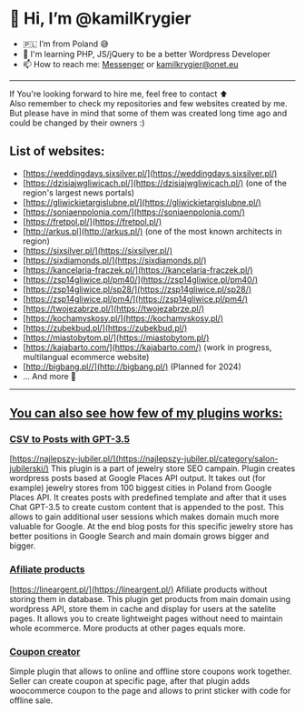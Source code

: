# 👋 Hi, I’m @kamilKrygier
- 🇵🇱 I’m from Poland 😅
- 🥳 I'm learning PHP, JS/jQuery to be a better Wordpress Developer
- 📫 How to reach me: [Messenger](https://m.me/kamil.krygier.12327) or [kamilkrygier@onet.eu](mailto:kamilkrygier@onet.eu)

---

If You're looking forward to hire me, feel free to contact ⬆ <br>
Also remember to check my repositories and few websites created by me. <br>
But please have in mind that some of them was created long time ago and could be changed by their owners :)

## List of websites:
- [https://weddingdays.sixsilver.pl/](https://weddingdays.sixsilver.pl/)
- [https://dzisiajwgliwicach.pl/](https://dzisiajwgliwicach.pl/) (one of the region's largest news portals)
- [https://gliwickietargislubne.pl/](https://gliwickietargislubne.pl/)
- [https://soniaenpolonia.com/](https://soniaenpolonia.com/)
- [https://fretpol.pl/](https://fretpol.pl/)
- [http://arkus.pl](http://arkus.pl/) (one of the most known architects in region)
- [https://sixsilver.pl/](https://sixsilver.pl/)
- [https://sixdiamonds.pl/](https://sixdiamonds.pl/)
- [https://kancelaria-fraczek.pl/](https://kancelaria-fraczek.pl/)
- [https://zsp14gliwice.pl/pm40/](https://zsp14gliwice.pl/pm40/)
- [https://zsp14gliwice.pl/sp28/](https://zsp14gliwice.pl/sp28/)
- [https://zsp14gliwice.pl/pm4/](https://zsp14gliwice.pl/pm4/)
- [https://twojezabrze.pl/](https://twojezabrze.pl/)
- [https://kochamyskosy.pl/](https://kochamyskosy.pl/)
- [https://zubekbud.pl/](https://zubekbud.pl/)
- [https://miastobytom.pl/](https://miastobytom.pl/)
- [https://kajabarto.com/](https://kajabarto.com/) (work in progress, multilangual ecommerce website)
- [http://bigbang.pl//](http://bigbang.pl/) (Planned for 2024)
- ... And more 🥳

---

## [You can also see how few of my plugins works:](https://github.com/kamilKrygier?tab=repositories)
### [CSV to Posts with GPT-3.5](https://github.com/kamilKrygier/Generate_posts_from_google_maps_CSV)
[https://najlepszy-jubiler.pl/](https://najlepszy-jubiler.pl/category/salon-jubilerski/)
This plugin is a part of jewelry store SEO campain. Plugin creates wordpress posts based at Google Places API output.
It takes out (for example) jewelry stores from 100 biggest cities in Poland from Google Places API. It creates posts with predefined template and after that it uses Chat GPT-3.5 to create custom content that is appended to the post. This allows to gain additional user sessions which makes domain much more valuable for Google. At the end blog posts for this specific jewelry store has better positions in Google Search and main domain grows bigger and bigger.

### [Afiliate products](https://github.com/kamilKrygier/afiliate_plugin)
[https://lineargent.pl/](https://lineargent.pl/)
Afiliate products without storing them in database. This plugin get products from main domain using wordpress API, store them in cache and display for users at the satelite pages. It allows you to create lightweight pages without need to maintain whole ecommerce. More products at other pages equals more.

### [Coupon creator](https://github.com/kamilKrygier/coupon_creator)
Simple plugin that allows to online and offline store coupons work together. Seller can create coupon at specific page, after that plugin adds woocommerce coupon to the page and allows to print sticker with code for offline sale.

